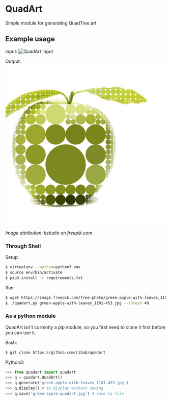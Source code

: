 # QuadArt

Simple module for generating QuadTree art

## Example usage

Input:
![QuadArt Input](https://image.freepik.com/free-photo/green-apple-with-leaves_1101-453.jpg)

Output:
![QuadArt Output](examples/green-apple-quadart.jpg)

_Image attribution: kstudio on freepik.com_

### Through Shell

Setup:
```bash
$ virtualenv --python=python3 env
$ source env/bin/activate
$ pip3 install -r requirements.txt
```

Run:
```bash
$ wget https://image.freepik.com/free-photo/green-apple-with-leaves_1101-453.jpg
$ ./quadart.py green-apple-with-leaves_1101-453.jpg --thresh 40
```

### As a python module

QuadArt isn't currently a pip module, so you first need to clone it first before you can use it.

Bash:
```bash
$ git clone https://github.com/ribab/quadart
```

Python3:
```python
>>> from quadart import quadart
>>> q = quadart.QuadArt()
>>> q.generate('green-apple-with-leaves_1101-453.jpg')
>>> q.display() # to display without saving
>>> q.save('green-apple-quadart.jpg') # save to file
```
